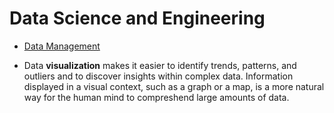 # Data Science and Engineering
* [Data Management](data_management.md)

* Data **visualization** makes it easier to identify trends, patterns, and outliers and to discover insights within complex data. 
  Information displayed in a visual context, such as a graph or a map, is a more natural way for the human mind to compreshend large amounts of data.
